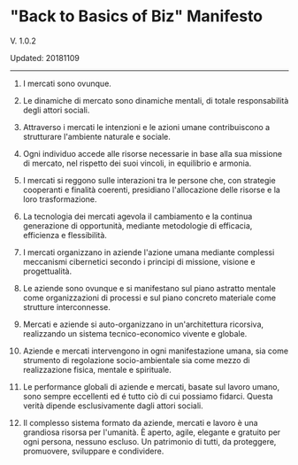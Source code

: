 "Back to Basics of Biz" Manifesto
=================================
V. 1.0.2

Updated: 20181109

---------------------------------


1. I mercati sono ovunque.

2. Le dinamiche di mercato sono dinamiche mentali, di totale responsabilità degli attori sociali.

3. Attraverso i mercati le intenzioni e le azioni umane contribuiscono a strutturare l'ambiente naturale e sociale.

4. Ogni individuo accede alle risorse necessarie in base alla sua missione di mercato, nel rispetto dei suoi vincoli, in equilibrio e armonia.

5. I mercati si reggono sulle interazioni tra le persone che, con strategie cooperanti e finalità coerenti, presidiano l'allocazione delle risorse e la loro trasformazione.

6. La tecnologia dei mercati agevola il cambiamento e la continua generazione di opportunità, mediante metodologie di efficacia, efficienza e flessibilità.

7. I mercati organizzano in aziende l'azione umana mediante complessi meccanismi cibernetici secondo i principi di missione, visione e progettualità.

8. Le aziende sono ovunque e si manifestano sul piano astratto mentale come organizzazioni di processi e sul piano concreto materiale come strutture interconnesse.

9. Mercati e aziende si auto-organizzano in un'architettura ricorsiva, realizzando un sistema tecnico-economico vivente e globale.

10. Aziende e mercati intervengono in ogni manifestazione umana, sia come strumento di regolazione socio-ambientale sia come mezzo di realizzazione fisica, mentale e spirituale.

11. Le performance globali di aziende e mercati, basate sul lavoro umano, sono sempre eccellenti ed é tutto ciò di cui possiamo fidarci. Questa verità dipende esclusivamente dagli attori sociali.

12. Il complesso sistema formato da aziende, mercati e lavoro è una grandiosa risorsa per l'umanità. È aperto, agile, elegante e gratuito per ogni persona, nessuno escluso. Un patrimonio di tutti, da proteggere, promuovere, sviluppare e condividere.
